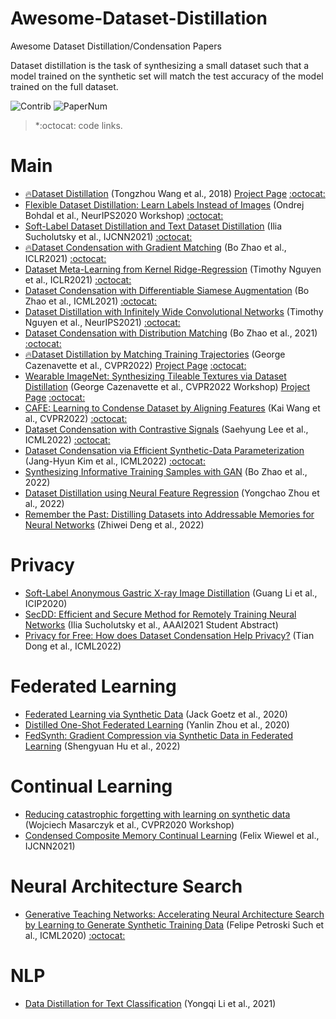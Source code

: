 # Awesome-Dataset-Distillation
Awesome Dataset Distillation/Condensation Papers

Dataset distillation is the task of synthesizing a small dataset such that a model trained on the synthetic set will match the test accuracy of the model trained on the full dataset.

<img src="https://img.shields.io/badge/Contributions-Welcome-278ea5" alt="Contrib"/> <img src="https://img.shields.io/badge/Number%20of%20Papers-26-FF6F00" alt="PaperNum"/>

> *:octocat: code links.

# Main
+ [🔥Dataset Distillation](https://arxiv.org/abs/1811.10959) (Tongzhou Wang et al., 2018) [Project Page](https://ssnl.github.io/dataset_distillation/) [:octocat:](https://github.com/SsnL/dataset-distillation)
+ [Flexible Dataset Distillation: Learn Labels Instead of Images](https://arxiv.org/abs/2006.08572) (Ondrej Bohdal et al., NeurIPS2020 Workshop) [:octocat:](https://github.com/ondrejbohdal/label-distillation)
+ [Soft-Label Dataset Distillation and Text Dataset Distillation](https://arxiv.org/abs/1910.02551) (Ilia Sucholutsky et al., IJCNN2021) [:octocat:](https://github.com/ilia10000/dataset-distillation)
+ [🔥Dataset Condensation with Gradient Matching](https://arxiv.org/abs/2006.05929) (Bo Zhao et al., ICLR2021) [:octocat:](https://github.com/VICO-UoE/DatasetCondensation)
+ [Dataset Meta-Learning from Kernel Ridge-Regression](https://arxiv.org/abs/2011.00050) (Timothy Nguyen et al., ICLR2021) [:octocat:](https://github.com/google/neural-tangents)
+ [Dataset Condensation with Differentiable Siamese Augmentation](https://arxiv.org/abs/2102.08259) (Bo Zhao et al., ICML2021)  [:octocat:](https://github.com/VICO-UoE/DatasetCondensation)
+ [Dataset Distillation with Infinitely Wide Convolutional Networks](https://arxiv.org/abs/2107.13034) (Timothy Nguyen et al., NeurIPS2021) [:octocat:](https://github.com/google/neural-tangents)
+ [Dataset Condensation with Distribution Matching](https://arxiv.org/abs/2110.04181) (Bo Zhao et al., 2021) [:octocat:](https://github.com/VICO-UoE/DatasetCondensation)
+ [🔥Dataset Distillation by Matching Training Trajectories](https://arxiv.org/abs/2203.11932) (George Cazenavette et al., CVPR2022) [Project Page](https://georgecazenavette.github.io/mtt-distillation/) [:octocat:](https://github.com/georgecazenavette/mtt-distillation)
+ [Wearable ImageNet: Synthesizing Tileable Textures via Dataset Distillation](https://openaccess.thecvf.com/content/CVPR2022W/CVFAD/html/Cazenavette_Wearable_ImageNet_Synthesizing_Tileable_Textures_via_Dataset_Distillation_CVPRW_2022_paper.html) (George Cazenavette et al., CVPR2022 Workshop) [Project Page](https://georgecazenavette.github.io/mtt-distillation/) [:octocat:](https://github.com/georgecazenavette/mtt-distillation)
+ [CAFE: Learning to Condense Dataset by Aligning Features](https://arxiv.org/abs/2203.01531) (Kai Wang et al., CVPR2022)  [:octocat:](https://github.com/kaiwang960112/cafe)
+ [Dataset Condensation with Contrastive Signals](https://arxiv.org/abs/2202.02916) (Saehyung Lee et al., ICML2022) [:octocat:](https://github.com/saehyung-lee/dcc)
+ [Dataset Condensation via Efficient Synthetic-Data Parameterization](https://arxiv.org/abs/2205.14959) (Jang-Hyun Kim et al., ICML2022) [:octocat:](https://github.com/snu-mllab/efficient-dataset-condensation)
+ [Synthesizing Informative Training Samples with GAN](https://arxiv.org/abs/2204.07513) (Bo Zhao et al., 2022) 
+ [Dataset Distillation using Neural Feature Regression](https://arxiv.org/abs/2206.00719) (Yongchao Zhou et al., 2022)
+ [Remember the Past: Distilling Datasets into Addressable Memories for Neural Networks](https://arxiv.org/abs/2206.02916) (Zhiwei Deng et al., 2022)

# Privacy
+ [Soft-Label Anonymous Gastric X-ray Image Distillation](https://arxiv.org/abs/2104.02857) (Guang Li et al., ICIP2020)
+ [SecDD: Efficient and Secure Method for Remotely Training Neural Networks](https://arxiv.org/abs/2009.09155) (Ilia Sucholutsky et al., AAAI2021 Student Abstract)
+ [Privacy for Free: How does Dataset Condensation Help Privacy?](https://arxiv.org/abs/2206.00240) (Tian Dong et al., ICML2022) 

# Federated Learning
+ [Federated Learning via Synthetic Data](https://arxiv.org/abs/2008.04489) (Jack Goetz et al., 2020)
+ [Distilled One-Shot Federated Learning](https://arxiv.org/abs/2009.07999) (Yanlin Zhou et al., 2020)
+ [FedSynth: Gradient Compression via Synthetic Data in Federated Learning](https://arxiv.org/abs/2204.01273) (Shengyuan Hu et al., 2022)

# Continual Learning
+ [Reducing catastrophic forgetting with learning on synthetic data](https://arxiv.org/abs/2004.14046) (Wojciech Masarczyk et al., CVPR2020 Workshop)
+ [Condensed Composite Memory Continual Learning](https://arxiv.org/abs/2102.09890) (Felix Wiewel et al., IJCNN2021)

# Neural Architecture Search
+ [Generative Teaching Networks: Accelerating Neural Architecture Search by Learning to Generate Synthetic Training Data](https://arxiv.org/abs/1912.07768) (Felipe Petroski Such et al., ICML2020) [:octocat:](https://github.com/uber-research/GTN)

# NLP
+ [Data Distillation for Text Classification](https://arxiv.org/abs/2104.08448) (Yongqi Li et al., 2021)
